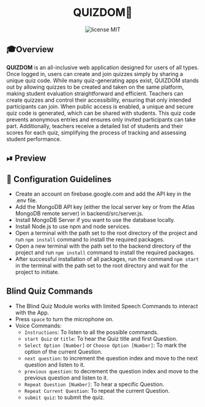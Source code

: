 <div align="center">
    <h1>QUIZ<b>DOM🧠</b></h1>
</div>
<div align="center">
	<img src="https://img.shields.io/badge/License-MIT-%230F2A5F" alt="license MIT">
</div>

## 🎓Overview

**QUIZDOM** is an all-inclusive web application designed for users of all types. Once logged in, users can create and join quizzes simply by sharing a unique quiz code. While many quiz-generating apps exist, QUIZDOM stands out by allowing quizzes to be created and taken on the same platform, making student evaluation straightforward and efficient. Teachers can create quizzes and control their accessibility, ensuring that only intended participants can join. When public access is enabled, a unique and secure quiz code is generated, which can be shared with students. This quiz code prevents anonymous entries and ensures only invited participants can take part. Additionally, teachers receive a detailed list of students and their scores for each quiz, simplifying the process of tracking and assessing student performance.

## ⏯ Preview

<!-- Take a look at the live <a href="https://quizdom-app.herokuapp.com/" target="_blank">Preview of the app.</a>. -->

<!-- ![Quizdom Demo](https://user-images.githubusercontent.com/46846821/113098567-12f45080-9212-11eb-84f4-a4e9092453e1.gif) -->

## 🚀 Configuration Guidelines

- Create an account on firebase.google.com and add the API key in the .env file.
- Add the MongoDB API key (either the local server key or from the Atlas MongoDB remote server) in backend/src/server.js.
- Install MongoDB Server if you want to use the database locally.
- Install Node.js to use npm and node services.
- Open a terminal with the path set to the root directory of the project and run `npm install` command to install the required packages.
- Open a new terminal with the path set to the backend directory of the project and run `npm install` command to install the required packages.
- After successful installation of all packages, run the command `npm start` in the terminal with the path set to the root directory and wait for the project to initiate.

<!-- ## Supported Environments

- Windows/ macOS/ Linux operating systems are supported for the development of the respective project. -->

## Blind Quiz Commands

- The Blind Quiz Module works with limited Speech Commands to interact with the App.
- Press `space` to turn the microphone on.
- Voice Commands:
  - `Instructions`: To listen to all the possible commands.
  - `start Quiz` or `title`: To hear the Quiz title and first Question.
  - `Select Option [Number]` or `Choose Option [Number]`: To mark the option of the current Question.
  - `next question`: to increment the question index and move to the next question and listen to it.
  - `previous question`: to decrement the question index and move to the previous question and listen to it.
  - `Repeat Question [Number]`: To hear a specific Question.
  - `Repeat Current Question`: To repeat the current Question.
  - `submit quiz`: to submit the quiz.
